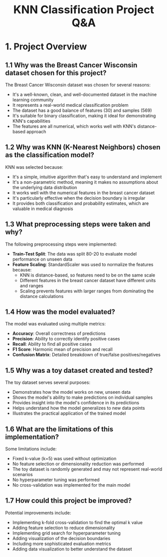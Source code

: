 <div style="font-size:2.5em; font-weight:bold; text-align:center; margin-top:20px;">KNN Classification Project Q&A</div>

# 1. Project Overview

## 1.1 Why was the Breast Cancer Wisconsin dataset chosen for this project?
The Breast Cancer Wisconsin dataset was chosen for several reasons:
- It's a well-known, clean, and well-documented dataset in the machine learning community
- It represents a real-world medical classification problem
- The dataset has a good balance of features (30) and samples (569)
- It's suitable for binary classification, making it ideal for demonstrating KNN's capabilities
- The features are all numerical, which works well with KNN's distance-based approach

## 1.2 Why was KNN (K-Nearest Neighbors) chosen as the classification model?
KNN was selected because:
- It's a simple, intuitive algorithm that's easy to understand and implement
- It's a non-parametric method, meaning it makes no assumptions about the underlying data distribution
- It works well with the numerical features in the breast cancer dataset
- It's particularly effective when the decision boundary is irregular
- It provides both classification and probability estimates, which are valuable in medical diagnosis

## 1.3 What preprocessing steps were taken and why?
The following preprocessing steps were implemented:
- **Train-Test Split**: The data was split 80-20 to evaluate model performance on unseen data
- **Feature Scaling**: StandardScaler was used to normalize the features because:
  - KNN is distance-based, so features need to be on the same scale
  - Different features in the breast cancer dataset have different units and ranges
  - Scaling prevents features with larger ranges from dominating the distance calculations

## 1.4 How was the model evaluated?
The model was evaluated using multiple metrics:
- **Accuracy**: Overall correctness of predictions
- **Precision**: Ability to correctly identify positive cases
- **Recall**: Ability to find all positive cases
- **F1 Score**: Harmonic mean of precision and recall
- **Confusion Matrix**: Detailed breakdown of true/false positives/negatives

## 1.5 Why was a toy dataset created and tested?
The toy dataset serves several purposes:
- Demonstrates how the model works on new, unseen data
- Shows the model's ability to make predictions on individual samples
- Provides insight into the model's confidence in its predictions
- Helps understand how the model generalizes to new data points
- Illustrates the practical application of the trained model

## 1.6 What are the limitations of this implementation?
Some limitations include:
- Fixed k-value (k=5) was used without optimization
- No feature selection or dimensionality reduction was performed
- The toy dataset is randomly generated and may not represent real-world scenarios
- No hyperparameter tuning was performed
- No cross-validation was implemented for the main model

## 1.7 How could this project be improved?
Potential improvements include:
- Implementing k-fold cross-validation to find the optimal k value
- Adding feature selection to reduce dimensionality
- Implementing grid search for hyperparameter tuning
- Adding visualization of the decision boundaries
- Including more sophisticated evaluation metrics
- Adding data visualization to better understand the dataset 